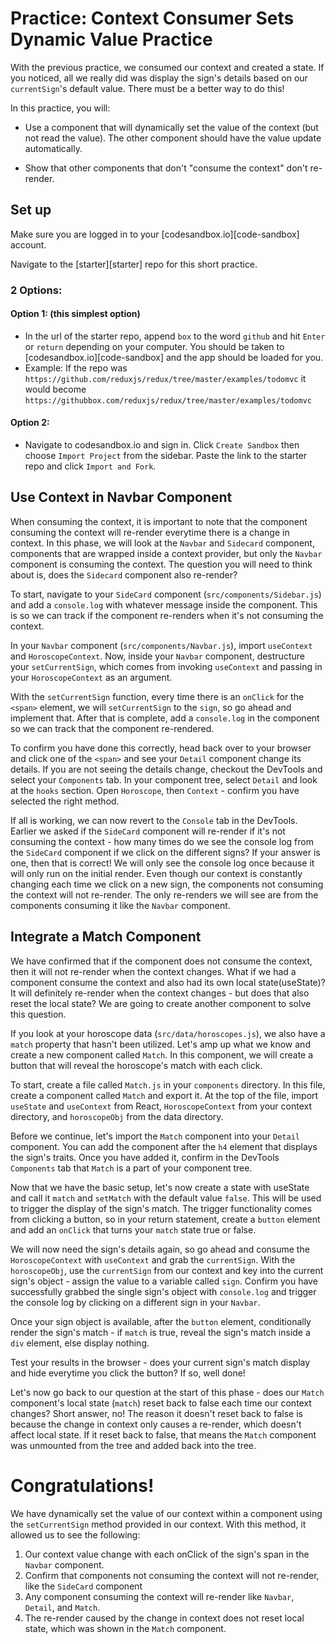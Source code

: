 # Practice: Context Consumer Sets Dynamic Value Practice

With the previous practice, we consumed our context and created a state. If you
noticed, all we really did was display the sign's details based on our
`currentSign`'s default value. There must be a better way to do this!

In this practice, you will:

- Use a component that will dynamically set the value of the context
  (but not read the value). The other component should have the value update
  automatically.

- Show that other components that don't "consume the context" don't re-render.

## Set up

Make sure you are logged in to your [codesandbox.io][code-sandbox] account.

Navigate to the [starter][starter] repo for this short practice.

### 2 Options:

#### Option 1: (this simplest option)

- In the url of the starter repo, append `box` to the word `github` and hit
  `Enter` or `return` depending on your computer. You should be taken to
  [codesandbox.io][code-sandbox] and the app should be loaded for you.
- Example: If the repo was
  `https://github.com/reduxjs/redux/tree/master/examples/todomvc` it would
  become `https://githubbox.com/reduxjs/redux/tree/master/examples/todomvc`

#### Option 2:

- Navigate to codesandbox.io and sign in. Click `Create Sandbox` then choose
 `Import Project` from the sidebar. Paste the link to the starter repo and
 click `Import and Fork`.


## Use Context in Navbar Component

When consuming the context, it is important to note that the component consuming
the context will re-render everytime there is a change in context. In this
phase, we will look at the `Navbar` and `Sidecard` component, components
that are wrapped inside a context provider, but only the `Navbar` component is
consuming the context. The question you will need to think about is, does the
`Sidecard` component also re-render?

To start, navigate to your `SideCard` component (`src/components/Sidebar.js`)
and add a `console.log` with whatever message inside the component. This is so we
can track if the component re-renders when it's not consuming the context.

In your `Navbar` component (`src/components/Navbar.js`), import `useContext` and
`HoroscopeContext`. Now, inside your `Navbar` component, destructure your
`setCurrentSign`, which comes from invoking `useContext` and passing in your
`HoroscopeContext` as an argument.

With the `setCurrentSign` function, every time there is an `onClick` for the
`<span>` element, we will `setCurrentSign` to the `sign`, so go ahead and
implement that. After that is complete, add a `console.log` in the component so
we can track that the component re-rendered.

To confirm you have done this correctly, head back over to your browser and
click one of the `<span>` and see your `Detail` component change its details.
If you are not seeing the details change, checkout the DevTools and select your
`Components` tab. In your component tree, select `Detail` and look at the
`hooks` section. Open `Horoscope`, then `Context` - confirm you have selected
the right method.

If all is working, we can now revert to the `Console` tab in the DevTools.
Earlier we asked if the `SideCard` component will re-render if it's not
consuming the context - how many times do we see the console log from the
`SideCard` component if we click on the different signs? If your answer is one,
then that is correct! We will only see the console log once because it
will only run on the initial render. Even though our context is constantly changing
each time we click on a new sign, the components not consuming the context will
not re-render. The only re-renders we will see are from the components consuming
it like the `Navbar` component.

## Integrate a Match Component

We have confirmed that if the component does not consume the context, then it
will not re-render when the context changes. What if we had a component consume
the context and also had its own local state(useState)? It will definitely
re-render when the context changes - but does that also reset the local state?
We are going to create another component to solve this question.

If you look at your horoscope data (`src/data/horoscopes.js`), we also have a
`match` property that hasn't been utilized. Let's amp up what we know and create
a new component called `Match`. In this component, we will create a button that
will reveal the horoscope's match with each click.

To start, create a file called `Match.js` in your `components` directory. In
this file, create a component called `Match` and export it. At the top of the
file, import `useState` and `useContext` from React, `HoroscopeContext` from
your context directory, and `horoscopeObj` from the data directory.

Before we continue, let's import the `Match` component into your `Detail`
component. You can add the component after the `h4` element that displays the
sign's traits. Once you have added it, confirm in the DevTools `Components`
tab that `Match` is a part of your component tree.

Now that we have the basic setup, let's now create a state with useState and
call it `match` and `setMatch` with the default value `false`. This will be
used to trigger the display of the sign's match. The trigger functionality comes
from clicking a button, so in your return statement, create a `button` element
and add an `onClick` that turns your `match` state true or false.

We will now need the sign's details again, so go ahead and consume the
`HoroscopeContext` with `useContext` and grab the `currentSign`. With the
`horoscopeObj`, use the `currentSign` from our context and key into the current
sign's object - assign the value to a variable called `sign`. Confirm you have
successfully grabbed the single sign's object with `console.log` and trigger the
console log by clicking on a different sign in your `Navbar`.

Once your sign object is available, after the `button` element, conditionally
render the sign's match - if `match` is true, reveal the sign's match inside a
`div` element, else display nothing.

Test your results in the browser - does your current sign's match display and
hide everytime you click the button? If so, well done!

Let's now go back to our question at the start of this phase - does our `Match`
component's local state (`match`) reset back to false each time our context
changes? Short answer, no! The reason it doesn't reset back to false is because
the change in context only causes a re-render, which doesn't affect local state.
If it reset back to false, that means the `Match` component was unmounted from
the tree and added back into the tree.

# Congratulations!

We have dynamically set the value of our context within a component using the
`setCurrentSign` method provided in our context. With this method, it allowed us
to see the following:

1. Our context value change with each onClick of the sign's span in the `Navbar`
   component.
2. Confirm that components not consuming the context will not re-render, like
   the `SideCard` component
3. Any component consuming the context will re-render like `Navbar`, `Detail`,
   and `Match`.
4. The re-render caused by the change in context does not reset local state,
   which was shown in the `Match` component.

[context-starter]: ./starter
[react-devtools]: https://chrome.google.com/webstore/detail/react-developer-tools/fmkadmapgofadopljbjfkapdkoienihi?hl=en
